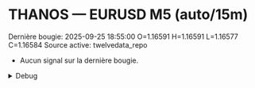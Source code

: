 # THANOS — EURUSD M5 (auto/15m)
Dernière bougie: 2025-09-25 18:55:00  O=1.16591  H=1.16591  L=1.16577  C=1.16584
Source active: twelvedata_repo

- Aucun signal sur la dernière bougie.

<details><summary>Debug</summary>

- TD_API_KEY manquant.

</details>